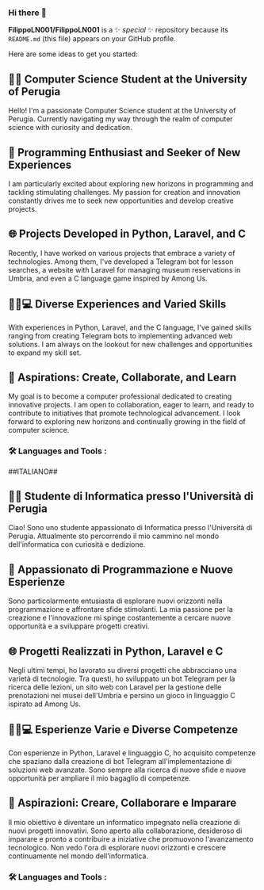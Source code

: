 ### Hi there 👋
**FilippoLN001/FilippoLN001** is a ✨ _special_ ✨ repository because its `README.md` (this file) appears on your GitHub profile.

Here are some ideas to get you started:

## 👨‍💻 Computer Science Student at the University of Perugia

Hello! I'm a passionate Computer Science student at the University of Perugia. Currently navigating my way through the realm of computer science with curiosity and dedication.

## 🚀 Programming Enthusiast and Seeker of New Experiences

I am particularly excited about exploring new horizons in programming and tackling stimulating challenges. My passion for creation and innovation constantly drives me to seek new opportunities and develop creative projects.

## 🌐 Projects Developed in Python, Laravel, and C

Recently, I have worked on various projects that embrace a variety of technologies. Among them, I've developed a Telegram bot for lesson searches, a website with Laravel for managing museum reservations in Umbria, and even a C language game inspired by Among Us.

## 🤖💬💻 Diverse Experiences and Varied Skills

With experiences in Python, Laravel, and the C language, I've gained skills ranging from creating Telegram bots to implementing advanced web solutions. I am always on the lookout for new challenges and opportunities to expand my skill set.

## 🌟 Aspirations: Create, Collaborate, and Learn

My goal is to become a computer professional dedicated to creating innovative projects. I am open to collaboration, eager to learn, and ready to contribute to initiatives that promote technological advancement. I look forward to exploring new horizons and continually growing in the field of computer science.

### :hammer_and_wrench: Languages and Tools :
##ITALIANO##
## 👨‍💻 Studente di Informatica presso l'Università di Perugia

Ciao! Sono uno studente appassionato di Informatica presso l'Università di Perugia. Attualmente sto percorrendo il mio cammino nel mondo dell'informatica con curiosità e dedizione.

## 🚀 Appassionato di Programmazione e Nuove Esperienze

Sono particolarmente entusiasta di esplorare nuovi orizzonti nella programmazione e affrontare sfide stimolanti. La mia passione per la creazione e l'innovazione mi spinge costantemente a cercare nuove opportunità e a sviluppare progetti creativi.

## 🌐 Progetti Realizzati in Python, Laravel e C

Negli ultimi tempi, ho lavorato su diversi progetti che abbracciano una varietà di tecnologie. Tra questi, ho sviluppato un bot Telegram per la ricerca delle lezioni, un sito web con Laravel per la gestione delle prenotazioni nei musei dell'Umbria e persino un gioco in linguaggio C ispirato ad Among Us.

## 🤖💬💻 Esperienze Varie e Diverse Competenze

Con esperienze in Python, Laravel e linguaggio C, ho acquisito competenze che spaziano dalla creazione di bot Telegram all'implementazione di soluzioni web avanzate. Sono sempre alla ricerca di nuove sfide e nuove opportunità per ampliare il mio bagaglio di competenze.

## 🌟 Aspirazioni: Creare, Collaborare e Imparare

Il mio obiettivo è diventare un informatico impegnato nella creazione di nuovi progetti innovativi. Sono aperto alla collaborazione, desideroso di imparare e pronto a contribuire a iniziative che promuovono l'avanzamento tecnologico. Non vedo l'ora di esplorare nuovi orizzonti e crescere continuamente nel mondo dell'informatica.
### :hammer_and_wrench: Languages and Tools :
